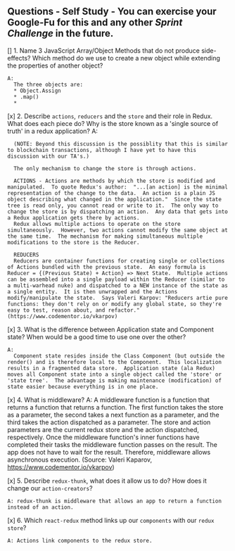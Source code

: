 ## Questions - Self Study - You can exercise your Google-Fu for this and any other _Sprint Challenge_ in the future.

[]  1. Name 3 JavaScript Array/Object Methods that do not produce side-effects? Which method do we use to create a new object while extending the properties of another object?

    A:
      The three objects are:
      * Object.Assign 
      * .map()
      * 


[x]  2. Describe `actions`, `reducers` and the `store` and their role in Redux. What does each piece do? Why is the store known as a 'single source of truth' in a redux application?
    A:    

      (NOTE: Beyond this discussion is the possiblity that this is similar to blockchain transactions, although I have yet to have this discussion with our TA's.)

      The only mechanism to change the store is through actions.

      ACTIONS - Actions are methods by which the store is modified and manipulated.  To quote Redux's author:  "...[an action] is the minimal representation of the change to the data.  An action is a plain JS object describing what changed in the application."  Since the state tree is read only, you cannot read or write to it.  The only way to change the store is by dispatching an action.  Any data that gets into a Redux application gets there by actions.  
      Redux allows multiple actions to operate on the store simultaneously.  However, two actions cannot modify the same object at the same time.  The mechanism for making simultaneous multiple modifications to the store is the Reducer.

      REDUCERS
      Reducers are container functions for creating single or collections of Actions bundled with the previous state.  An easy formula is Reducer = {(Previous State) + Action} => Next State.  Multiple actions can be assembled into a single payload within the Reducer (similar to a multi-warhead nuke) and dispatched to a NEW instance of the state as a single entity.  It is then unwrapped and the Actions modify/manipulate the state.  Says Valeri Karpov: "Reducers artie pure functions: they don't rely on or modify any global state, so they're easy to test, reason about, and refactor."(https://www.codementor.io/vkarpov) 

[x]  3. What is the difference between Application state and Component state? When would be a good time to use one over the other?

    A:  
      Component state resides inside the Class Component (but outside the render() and is therefore local to the Component.  This localization results in a fragmented data store.  Application state (ala Redux) moves all Component state into a single object called the 'store' or 'state tree'.  The advantage is making maintenance (modification) of state easier because everything is in one place.

[x]  4. What is middleware?
     A:
        A middleware function is a function that returns a function that returns a function. The first function takes the store as a parameter, the second takes a next function as a parameter, and the third takes the action dispatched as a parameter. The store and action parameters are the current redux store and the action dispatched, respectively. Once the middleware function's inner functions have completed their tasks the middleware function passes on the result.  The app does not have to wait for the result.  Therefore, middleware allows asynchronous execution. (Source: Valeri Kaparov,   https://www.codementor.io/vkarpov) 

[x]  5. Describe `redux-thunk`, what does it allow us to do? How does it change our `action-creators`?

    A: redux-thunk is middleware that allows an app to return a function instead of an action.  

[x]  6. Which `react-redux` method links up our `components` with our `redux store`?

    A: Actions link components to the redux store.